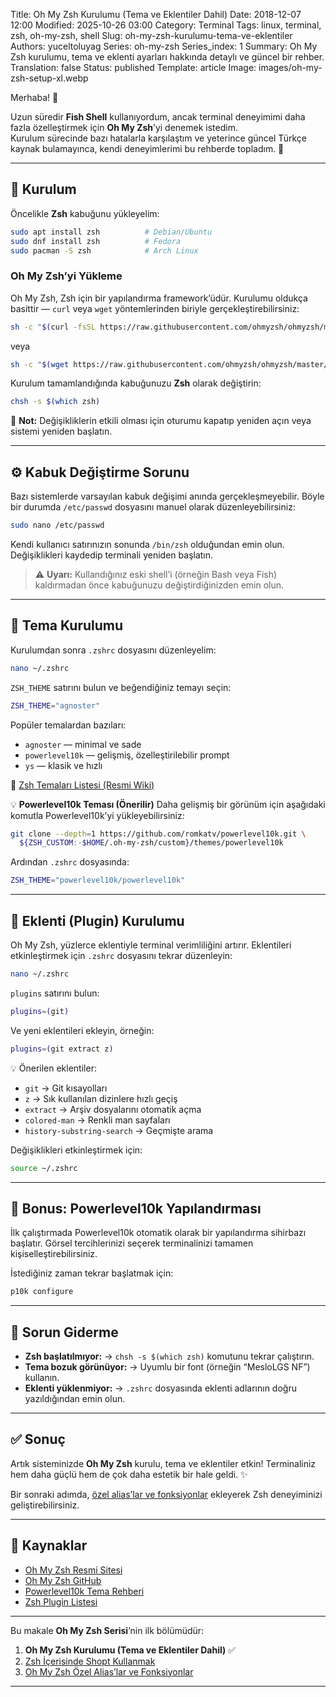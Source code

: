 Title: Oh My Zsh Kurulumu (Tema ve Eklentiler Dahil)
Date: 2018-12-07 12:00
Modified: 2025-10-26 03:00
Category: Terminal
Tags: linux, terminal, zsh, oh-my-zsh, shell
Slug: oh-my-zsh-kurulumu-tema-ve-eklentiler
Authors: yuceltoluyag
Series: oh-my-zsh
Series_index: 1
Summary: Oh My Zsh kurulumu, tema ve eklenti ayarları hakkında detaylı ve güncel bir rehber.
Translation: false
Status: published
Template: article
Image: images/oh-my-zsh-setup-xl.webp

Merhaba! 👋

Uzun süredir **Fish Shell** kullanıyordum, ancak terminal deneyimimi daha fazla özelleştirmek için **Oh My Zsh**’yi denemek istedim.  
Kurulum sürecinde bazı hatalarla karşılaştım ve yeterince güncel Türkçe kaynak bulamayınca, kendi deneyimlerimi bu rehberde topladım. 🚀

---

## 🔧 Kurulum

Öncelikle **Zsh** kabuğunu yükleyelim:

```bash
sudo apt install zsh          # Debian/Ubuntu
sudo dnf install zsh          # Fedora
sudo pacman -S zsh            # Arch Linux
```

### Oh My Zsh’yi Yükleme

Oh My Zsh, Zsh için bir yapılandırma framework’üdür.
Kurulumu oldukça basittir — `curl` veya `wget` yöntemlerinden biriyle gerçekleştirebilirsiniz:

```bash
sh -c "$(curl -fsSL https://raw.githubusercontent.com/ohmyzsh/ohmyzsh/master/tools/install.sh)"
```

veya

```bash
sh -c "$(wget https://raw.githubusercontent.com/ohmyzsh/ohmyzsh/master/tools/install.sh -O -)"
```

Kurulum tamamlandığında kabuğunuzu **Zsh** olarak değiştirin:

```bash
chsh -s $(which zsh)
```

🧠 **Not:** Değişikliklerin etkili olması için oturumu kapatıp yeniden açın veya sistemi yeniden başlatın.

---

## ⚙️ Kabuk Değiştirme Sorunu

Bazı sistemlerde varsayılan kabuk değişimi anında gerçekleşmeyebilir.
Böyle bir durumda `/etc/passwd` dosyasını manuel olarak düzenleyebilirsiniz:

```bash
sudo nano /etc/passwd
```

Kendi kullanıcı satırınızın sonunda `/bin/zsh` olduğundan emin olun.
Değişiklikleri kaydedip terminali yeniden başlatın.

> ⚠️ **Uyarı:** Kullandığınız eski shell’i (örneğin Bash veya Fish) kaldırmadan önce kabuğunuzu değiştirdiğinizden emin olun.

---

## 🎨 Tema Kurulumu

Kurulumdan sonra `.zshrc` dosyasını düzenleyelim:

```bash
nano ~/.zshrc
```

`ZSH_THEME` satırını bulun ve beğendiğiniz temayı seçin:

```bash
ZSH_THEME="agnoster"
```

Popüler temalardan bazıları:

- `agnoster` — minimal ve sade
- `powerlevel10k` — gelişmiş, özelleştirilebilir prompt
- `ys` — klasik ve hızlı

🔗 [Zsh Temaları Listesi (Resmi Wiki)](https://github.com/ohmyzsh/ohmyzsh/wiki/Themes)

💡 **Powerlevel10k Teması (Önerilir)**
Daha gelişmiş bir görünüm için aşağıdaki komutla Powerlevel10k’yi yükleyebilirsiniz:

```bash
git clone --depth=1 https://github.com/romkatv/powerlevel10k.git \
  ${ZSH_CUSTOM:-$HOME/.oh-my-zsh/custom}/themes/powerlevel10k
```

Ardından `.zshrc` dosyasında:

```bash
ZSH_THEME="powerlevel10k/powerlevel10k"
```

---

## 🔌 Eklenti (Plugin) Kurulumu

Oh My Zsh, yüzlerce eklentiyle terminal verimliliğini artırır.
Eklentileri etkinleştirmek için `.zshrc` dosyasını tekrar düzenleyin:

```bash
nano ~/.zshrc
```

`plugins` satırını bulun:

```bash
plugins=(git)
```

Ve yeni eklentileri ekleyin, örneğin:

```bash
plugins=(git extract z)
```

💡 Önerilen eklentiler:

- `git` → Git kısayolları
- `z` → Sık kullanılan dizinlere hızlı geçiş
- `extract` → Arşiv dosyalarını otomatik açma
- `colored-man` → Renkli man sayfaları
- `history-substring-search` → Geçmişte arama

Değişiklikleri etkinleştirmek için:

```bash
source ~/.zshrc
```

---

## 🚀 Bonus: Powerlevel10k Yapılandırması

İlk çalıştırmada Powerlevel10k otomatik olarak bir yapılandırma sihirbazı başlatır.
Görsel tercihlerinizi seçerek terminalinizi tamamen kişiselleştirebilirsiniz.

İstediğiniz zaman tekrar başlatmak için:

```bash
p10k configure
```

---

## 🧩 Sorun Giderme

- **Zsh başlatılmıyor:**
  → `chsh -s $(which zsh)` komutunu tekrar çalıştırın.
- **Tema bozuk görünüyor:**
  → Uyumlu bir font (örneğin “MesloLGS NF”) kullanın.
- **Eklenti yüklenmiyor:**
  → `.zshrc` dosyasında eklenti adlarının doğru yazıldığından emin olun.

---

## ✅ Sonuç

Artık sisteminizde **Oh My Zsh** kurulu, tema ve eklentiler etkin!
Terminaliniz hem daha güçlü hem de çok daha estetik bir hale geldi. ✨

Bir sonraki adımda, [özel alias’lar ve fonksiyonlar](/oh-my-zsh-ozel-aliaslar-fonksiyonlar/) ekleyerek Zsh deneyiminizi geliştirebilirsiniz.

---

## 🔗 Kaynaklar

- [Oh My Zsh Resmi Sitesi](https://ohmyz.sh)
- [Oh My Zsh GitHub](https://github.com/ohmyzsh/ohmyzsh)
- [Powerlevel10k Tema Rehberi](https://github.com/romkatv/powerlevel10k)
- [Zsh Plugin Listesi](https://github.com/unixorn/awesome-zsh-plugins)

---

Bu makale **Oh My Zsh Serisi**’nin ilk bölümüdür:

1. **Oh My Zsh Kurulumu (Tema ve Eklentiler Dahil)** ✅
2. [Zsh İçerisinde Shopt Kullanmak](/zsh-icerisinde-shopt-kullanmak/)
3. [Oh My Zsh Özel Alias’lar ve Fonksiyonlar](/oh-my-zsh-ozel-aliaslar-fonksiyonlar/)

---
